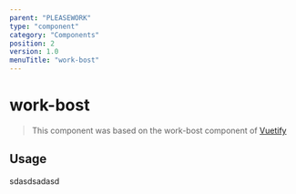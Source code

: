 ```yaml
---
parent: "PLEASEWORK"
type: "component"
category: "Components"
position: 2
version: 1.0
menuTitle: "work-bost"
---
```


# work-bost

> This component was based on the work-bost component of [Vuetify](https://vuetifyjs.com/en/components/work-bost/ "Vuetify's work-bost component")

## Usage

sdasdsadasd

<!-- Component template need to be here -->

<doc-component :file="'PLEASEWORK/work-bost/PLEASEWORK_work-bost'" :name="'work-bost'"></doc-component >
